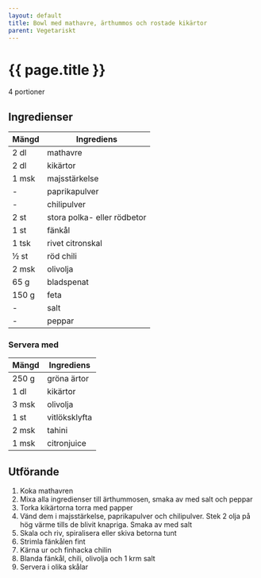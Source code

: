 ```yaml
---
layout: default
title: Bowl med mathavre, ärthummos och rostade kikärtor
parent: Vegetariskt
---
```


# {{ page.title }}

4 portioner

## Ingredienser

Mängd|Ingrediens
------------ | -------------
2 dl|mathavre
2 dl|kikärtor
1 msk|majsstärkelse
\-|paprikapulver
\-|chilipulver
2 st|stora polka- eller rödbetor
1 st|fänkål
1 tsk|rivet citronskal
½ st|röd chili
2 msk|olivolja
65 g|bladspenat
150 g|feta
\-|salt
\-|peppar

### Servera med

Mängd| Ingrediens
------------ | -------------
250 g|gröna ärtor
1 dl|kikärtor
3 msk|olivolja
1 st|vitlöksklyfta
2 msk|tahini
1 msk|citronjuice

## Utförande
1. Koka mathavren
2. Mixa alla ingredienser till ärthummosen, smaka av med salt och peppar
3. Torka kikärtorna torra med papper
4. Vänd dem i majsstärkelse, paprikapulver och chilipulver. Stek 2 olja
   på hög värme tills de blivit knapriga. Smaka av med salt
5. Skala och riv, spiralisera eller skiva betorna tunt
6. Strimla fänkålen fint
7. Kärna ur och finhacka chilin
8. Blanda fänkål, chili, olivolja och 1 krm salt
9. Servera i olika skålar
